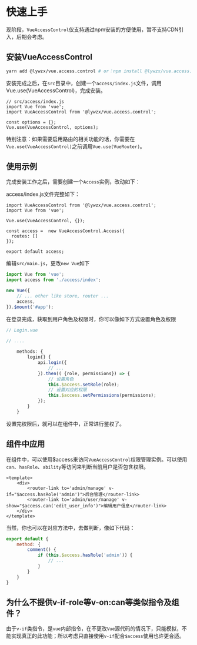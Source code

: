 # 快速上手

现阶段，`VueAccessControl`仅支持通过npm安装的方便使用，暂不支持CDN引入，后期会考虑。

## 安装VueAccessControl

```sh
yarn add @lywzx/vue.access.control # or：npm install @lywzx/vue.access.control --save
```

安装完成之后，在`src`目录中，创建一个`access/index.js`文件，调用Vue.use(VueAccessControl)，完成安装。

```js{2}
// src/access/index.js
import Vue from 'vue';
import VueAccessControl from '@lywzx/vue.access.control';

const options = {};
Vue.use(VueAccessControl, options);
```

特别注意：如果需要启用路由的相关功能的话，你需要在`Vue.use(VueAccessControl)`之前调用`Vue.use(VueRouter)`。

## 使用示例

完成安装工作之后，需要创建一个`Access`实例，改动如下：

access/index.js文件完整如下：

```js{2}
import VueAccessControl from '@lywzx/vue.access.control';
import Vue from 'vue';

Vue.use(VueAccessControl, {});

const access =  new VueAccessControl.Access({
  routes: []
});

export default access;
```

编辑`src/main.js`，更改`new Vue`如下

```js
import Vue from 'vue';
import access from './access/index';

new Vue({
    // ... other like store, router ...
    access, 
}).$mount('#app');
```
    

在登录完成，获取到用户角色及权限时，你可以像如下方式设置角色及权限

```js
// Login.vue

// ....
    
    methods: {
        login{} {
            api.login({
                // ...
            }).then(( {role, permissions}) => {
                // 设置角色
                this.$access.setRole(role);
                // 设置对应的权限
                this.$access.setPermissions(permissions);
            });
        }
    }
```
   
设置完权限后，就可以在组件中，正常进行鉴权了。

## 组件中应用

在组件中，可以使用$access来访问`VueAccessControl`权限管理实例。可以使用`can`、`hasRole`、`ability`等访问来判断当前用户是否包含权限。

```vue
<template>
    <div>
        <router-link to='admin/manage' v-if="$access.hasRole('admin')">后台管理</router-link>
        <router-link to='admin/user/manage' v-show="$access.can('edit_user_info')">编辑用户信息</router-link>
    </div>
</template>
```

当然，你也可以在对应方法中，去做判断，像如下代码：

```js
export default {
    method: {
        comment() {
            if (this.$access.hasRole('admin')) {
                // ...
            }
        }
    }
}
```

## 为什么不提供v-if-role等v-on:can等类似指令及组件？

由于`v-if`类指令，是`vue`内部指令，在不更改`Vue`源代码的情况下，只能模拟，不能实现真正的此功能；所以考虑只直接使用`v-if`配合`$access`使用也许更合适。
